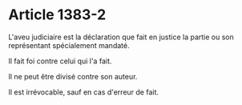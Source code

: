 # Article 1383-2

<p>L'aveu judiciaire est la déclaration que fait en justice la partie ou son représentant spécialement mandaté.</p><p>Il fait foi contre celui qui l'a fait.</p><p>Il ne peut être divisé contre son auteur.</p><p>Il est irrévocable, sauf en cas d'erreur de fait.</p>